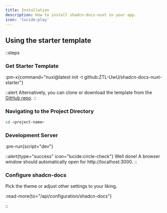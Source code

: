 ```yaml
---
title: Installation
description: How to install shadcn-docs-nuxt in your app.
icon: 'lucide:play'
---
```


## Using the starter template

::steps
### Get Starter Template

:pm-x{command="nuxi@latest init <project-name> -t github:ZTL-UwU/shadcn-docs-nuxt-starter"}

::alert
Alternatively, you can clone or download the template from the [GitHub repo](https://github.com/ZTL-UwU/shadcn-docs-nuxt-starter).
::

### Navigating to the Project Directory

```bash
cd <project-name>
```

### Development Server

:pm-run{script="dev"}

::alert{type="success" icon="lucide:circle-check"}
Well done! A browser window should automatically open for http://localhost:3000.
::

### Configure shadcn-docs

Pick the theme or adjust other settings to your liking.

:read-more{to="/api/configuration/shadcn-docs"}

::
